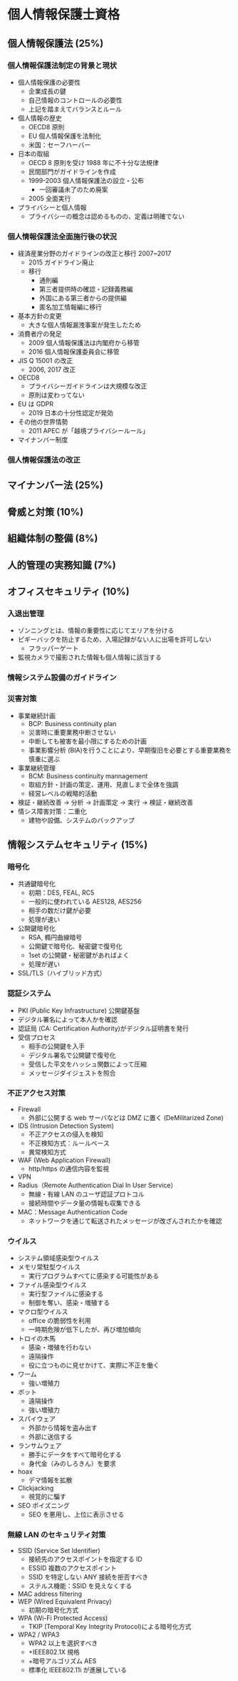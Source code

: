 # 個人情報保護士資格

## 個人情報保護法 (25%)

### 個人情報保護法制定の背景と現状

- 個人情報保護の必要性
  - 企業成長の鍵
  - 自己情報のコントロールの必要性
  - 上記を踏まえてバランスとルール
- 個人情報の歴史
  - OECD8 原則
  - EU 個人情報保護を法制化
  - 米国：セーフハーバー
- 日本の取組
  - OECD 8 原則を受け 1988 年に不十分な法規律
  - 民間部門がガイドラインを作成
  - 1999-2003 個人情報保護法の設立・公布
    - 一回審議未了のため廃案
  - 2005 全面実行
- プライバシーと個人情報
  - プライバシーの概念は認めるものの、定義は明確でない

### 個人情報保護法全面施行後の状況

- 経済産業分野のガイドラインの改正と移行 2007~2017
  - 2015 ガイドライン廃止
  - 移行
    - 通則編
    - 第三者提供時の確認・記録義務編
    - 外国にある第三者からの提供編
    - 匿名加工情報編に移行
- 基本方針の変更
  - 大きな個人情報漏洩事案が発生したため
- 消費者庁の発足
  - 2009 個人情報保護法は内閣府から移管
  - 2016 個人情報保護委員会に移管
- JIS Q 15001 の改正
  - 2006, 2017 改正
- OECD8
  - プライバシーガイドラインは大規模な改正
  - 原則は変わってない
- EU は GDPR
  - 2019 日本の十分性認定が発効
- その他の世界情勢
  - 2011 APEC が「越境プライバシールール」
- マイナンバー制度

### 個人情報保護法の改正

## マイナンバー法 (25%)

## 脅威と対策 (10%)

## 組織体制の整備 (8%)

## 人的管理の実務知識 (7%)

## オフィスセキュリティ (10%)

### 入退出管理

- ゾンニングとは、情報の重要性に応じてエリアを分ける
- ピギーバックを防止するため、入場記録がない人に出場を許可しない
  - フラッパーゲート
- 監視カメラで撮影された情報も個人情報に該当する

### 情報システム設備のガイドライン

### 災害対策

- 事業継続計画
  - BCP: Business continuity plan
  - 災害時に重要業務中断させない
  - 中断しても被害を最小限にするための計画
  - 事業影響分析 (BIA)を行うことにより、早期復旧を必要とする重要業務を慎重に選ぶ
- 事業継続管理
  - BCM: Business continuity mannagement
  - 取組方針・計画の策定、運用、見直しまで全体を強調
  - 経営レベルの戦略的活動
- 検証・継続改善 → 分析 → 計画策定 → 実行 → 検証・継続改善
- 情シス障害対策：二重化
  - 建物や設備、システムのバックアップ

## 情報システムセキュリティ (15%)

### 暗号化

- 共通鍵暗号化
  - 初期：DES, FEAL, RC5
  - 一般的に使われている AES128, AES256
  - 相手の数だけ鍵が必要
  - 処理が速い
- 公開鍵暗号化
  - RSA, 橢円曲線暗号
  - 公開鍵で暗号化、秘密鍵で復号化
  - 1set の公開鍵・秘密鍵があればよく
  - 処理が遅い
- SSL/TLS（ハイブリッド方式）

### 認証システム

- PKI (Public Key Infrastructure) 公開鍵基盤
- デジタル署名によって本人かを確認
- 認証局 (CA: Certification Authority)がデジタル証明書を発行
- 受信プロセス
  - 相手の公開鍵を入手
  - デジタル署名で公開鍵で復号化
  - 受信した平文をハッシュ関数によって圧縮
  - メッセージダイジェストを照合

### 不正アクセス対策

- Firewall
  - 外部に公開する web サーバなどは DMZ に置く (DeMilitarized Zone)
- IDS (Intrusion Detection System)
  - 不正アクセスの侵入を検知
  - 不正検知方式：ルールベース
  - 異常検知方式
- WAF (Web Application Firewall)
  - http/https の通信内容を監視
- VPN
- Radius（Remote Authentication Dial In User Service）
  - 無線・有線 LAN のユーザ認証プロトコル
  - 接続時間やデータ量の情報も収集できる
- MAC：Message Authentication Code
  - ネットワークを通じて転送されたメッセージが改ざんされたかを確認

### ウイルス

- システム領域感染型ウイルス
- メモリ常駐型ウイルス
  - 実行プログラムすべてに感染する可能性がある
- ファイル感染型ウイルス
  - 実行型ファイルに感染する
  - 制御を奪い、感染・増殖する
- マクロ型ウイルス
  - office の脆弱性を利用
  - 一時期危険が低下したが、再び増加傾向
- トロイの木馬
  - 感染・増殖を行わない
  - 遠隔操作
  - 役に立つものに見せかけて、実際に不正を働く
- ワーム
  - 強い増殖力
- ボット
  - 遠隔操作
  - 強い増殖力
- スパイウェア
  - 外部から情報を盗み出す
  - 外部に送信する
- ランサムウェア
  - 勝手にデータをすべて暗号化する
  - 身代金（みのしろきん）を要求
- hoax
  - デマ情報を拡散
- Clickjacking
  - 視覚的に騙す
- SEO ポイズニング
  - SEO を悪用し、上位に表示させる

### 無線 LAN のセキュリティ対策

- SSID (Service Set Identifier)
  - 接続先のアクセスポイントを指定する ID
  - ESSID 複数のアクセスポイント
  - SSID を特定しない ANY 接続を拒否すべき
  - ステルス機能：SSID を見えなくする
- MAC address filtering
- WEP (Wired Equivalent Privacy)
  - 初期の暗号化方式
- WPA (Wi-Fi Protected Access)
  - TKIP (Temporal Key Integrity Protocol)による暗号化方式
- WPA2 / WPA3
  - WPA2 以上を選択すべき
  - +IEEE802.1X 規格
  - +暗号アルゴリズム AES
  - 標準化 IEEE802.11i が進展している

